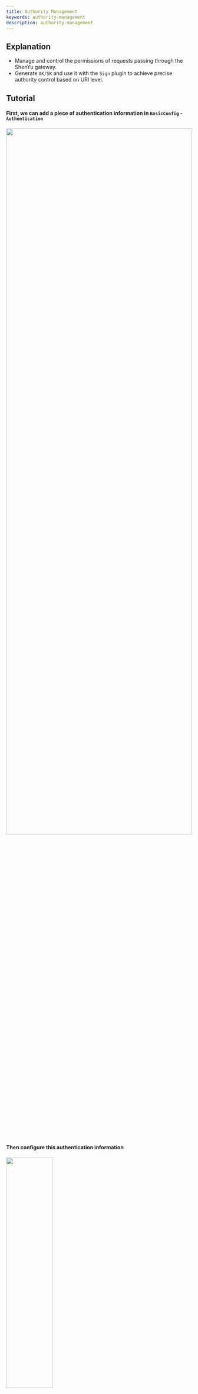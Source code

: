 ```yaml
---
title: Authority Management
keywords: authority-management
description: authority-management
---
```

## Explanation

- Manage and control the permissions of requests passing through the ShenYu gateway.
- Generate `AK/SK` and use it with the `Sign` plugin to achieve precise authority control based on URI level.

## Tutorial

#### First, we can add a piece of authentication information in `BasicConfig` - `Authentication`

<img src="/img/shenyu/basicConfig/authorityManagement/auth_manages_add_en.jpg" width="100%" height="70%" />

#### Then configure this authentication information

<img src="/img/shenyu/basicConfig/authorityManagement/auth_param_en.jpg" width="50%" height="40%"/>

- AppName：The application name associated with this account, it can can fill in or choose (data comes from the application name configured in the Metadata).
- TelPhone：Telphone information.
- AppParams：When the requested context path is the same as the AppName，add this value to the header, the key is `appParam`.
- UserId：Give the user a name, just as an information record.
- ExpandInfo：Description of the account.
- PathAuth：After opening, the account only allows access to the resource path configured below.
- ResourcePath：Allow access to the resource path, support path matching，e.g. `/order/**` .

After submit, a piece of authentication information is generated, which contains `AppKey` and `AppSecret`, which is the `AK/SK` in the `Sign` plugin.

 Please refer to the detailed instructions of the `Sign` plugin： [Sign Plugin](../sign-plugin).

#### PathOperation

For the created authentication information, you can click `PathOperation` at the end of a piece of authentication information. 

<img src="/img/shenyu/basicConfig/authorityManagement/auth_manage_modifyPath_en.jpg" width="90%" height="80%"/>

- On the left is a list of configurable paths, and on the right is a list of paths that allow the account to access. 
- Check the resource path, click the `>` or `<` in the middle to move the checked data to the corresponding list. 
- In the list of configurable paths on the left, click "Editor" at the end of the account information line, and add them in the "Resource Path" in the pop-up box.

